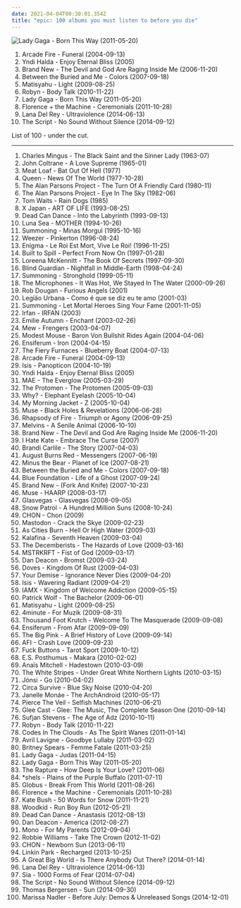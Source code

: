 ```yaml
---
date: 2021-04-04T00:30:01.354Z
title: "epic: 100 albums you must listen to before you die"
---
```

![Lady Gaga - Born This Way (2011-05-20)](http://coverartarchive.org/release/b695de30-91da-4cd4-8491-5740a4bbb6fb/6892667738-500.jpg "Lady Gaga - Born This Way (2011-05-20)")
<ol class="albums">
<li data-cover="http://coverartarchive.org/release/26cdc327-38f2-4200-b5dc-f2fa0e13fcfe/1189320642-500.jpg" data-tags="indie rock" role="button">Arcade Fire - Funeral (2004-09-13)</li>
<li data-cover="http://coverartarchive.org/release/e750d3d5-d213-3b14-8ae3-740bb58e0767/6253524832-500.jpg" data-tags="post-rock" role="button">Yndi Halda - Enjoy Eternal Bliss (2005)</li>
<li data-cover="http://coverartarchive.org/release/c9294302-9589-4859-a0ed-d82c65b017db/4724008040-500.jpg" data-tags="alternative rock, alternative" role="button">Brand New - The Devil and God Are Raging Inside Me (2006-11-20)</li>
<li data-cover="http://coverartarchive.org/release/e1ca8464-3477-4568-b4e3-88aaa08b38d1/15533985949-500.jpg" data-tags="progressive metal" role="button">Between the Buried and Me - Colors (2007-09-18)</li>
<li data-cover="http://coverartarchive.org/release/33620140-e22f-4fe7-8215-481b995c92da/5362543742-500.jpg" data-tags="reggae, matisyahu" role="button">Matisyahu - Light (2009-08-25)</li>
<li data-cover="https://img.discogs.com/cMSILn-O_QjEyYQ4HoieDtBeU3U=/fit-in/600x600/filters:strip_icc():format(jpeg):mode_rgb():quality(90)/discogs-images/R-2566810-1415847143-3769.jpeg.jpg" data-tags="electronic, pop, electropop, dance-pop" role="button">Robyn - Body Talk (2010-11-22)</li>
<li data-cover="http://coverartarchive.org/release/b695de30-91da-4cd4-8491-5740a4bbb6fb/6892667738-500.jpg" data-tags="pop" role="button">Lady Gaga - Born This Way (2011-05-20)</li>
<li data-cover="http://coverartarchive.org/release/c4cd4554-e6c2-4474-9e03-305b586007a1/17890002299-500.jpg" data-tags="indie, female vocalists" role="button">Florence + the Machine - Ceremonials (2011-10-28)</li>
<li data-cover="http://coverartarchive.org/release/9e6ab6f8-9792-430c-9672-0b238885a379/10729414308-500.jpg" data-tags="psychedelic rock, desert rock" role="button">Lana Del Rey - Ultraviolence (2014-06-13)</li>
<li data-cover="http://coverartarchive.org/release/e5f65789-2b01-4a8c-adde-eae7602bd38c/8376081336-500.jpg" data-tags="pop, pop rock, epic, bad albums" role="button">The Script - No Sound Without Silence (2014-09-12)</li>
</ol>
List of 100 - under the cut.
<!-- more -->

_________________

<ol class="albums">
<li data-cover="http://coverartarchive.org/release/e9a8f2de-5145-3d5b-9787-9344f15b72ad/10118746823-500.jpg" data-tags="jazz, avant-garde jazz" role="button">
Charles Mingus - The Black Saint and the Sinner Lady (1963-07)
</li>
<li data-cover="http://coverartarchive.org/release/eb5f77b4-1201-4df8-9d5c-76bc417ebd66/14047816005-500.jpg" data-tags="jazz" role="button">
John Coltrane - A Love Supreme (1965-01)
</li>
<li data-cover="https://via.placeholder.com/450" data-tags="rock, classic rock, meat loaf" role="button">
Meat Loaf - Bat Out Of Hell (1977)
</li>
<li data-cover="http://coverartarchive.org/release/7fc19ae9-19e5-46a3-b55d-0cc1dca866ab/28809141953-500.jpg" data-tags="classic rock, rock, hard rock, 70s" role="button">
Queen - News Of The World (1977-10-28)
</li>
<li data-cover="http://coverartarchive.org/release/96436fe6-745b-3e4c-bbb7-4fd38ae98da4/10252980735-500.jpg" data-tags="progressive rock, classic rock" role="button">
The Alan Parsons Project - The Turn Of A Friendly Card (1980-11)
</li>
<li data-cover="https://via.placeholder.com/450" data-tags="progressive rock" role="button">
The Alan Parsons Project - Eye In The Sky (1982-06)
</li>
<li data-cover="https://img.discogs.com/wideXHFjTJw_D4mX1B7m-xO_LuM=/fit-in/600x599/filters:strip_icc():format(jpeg):mode_rgb():quality(90)/discogs-images/R-6981931-1430937946-9660.jpeg.jpg" data-tags="singer-songwriter" role="button">
Tom Waits - Rain Dogs (1985)
</li>
<li data-cover="http://coverartarchive.org/release/9856fe82-ee58-46f3-8dc6-1e146ae0989a/18870075471-500.jpg" data-tags="symphonic metal, progressive metal" role="button">
X Japan - ART OF LIFE (1993-08-25)
</li>
<li data-cover="http://coverartarchive.org/release/b0b44bb4-437e-4d97-9227-b5fc37c0f67b/3242403619-500.jpg" data-tags="ambient, gothic, ethereal" role="button">
Dead Can Dance - Into the Labyrinth (1993-09-13)
</li>
<li data-cover="https://img.discogs.com/aVYuTaYK98DSZWc_VPlisrjNk-c=/fit-in/600x594/filters:strip_icc():format(jpeg):mode_rgb():quality(90)/discogs-images/R-832189-1527491587-2668.jpeg.jpg" data-tags="rock, japanese, alternative rock, progressive rock, epic, post-punk, melodic, jpop, dream pop, japan, japanese rock, j, j-rock, j-pop, jrock, legends, japanese music, j-music, to explore, luna sea, pure beauty, loved albums, sugizo, ryuichi kawamura, inoran, legends of rock, in future, fxxing masterpiece, there is no tag for this masterpiece" role="button">
Luna Sea - MOTHER (1994-10-26)
</li>
<li data-cover="http://coverartarchive.org/release/9bf29e42-a5c4-44fe-a3e0-29b11c2e8091/5877225471-500.jpg" data-tags="atmospheric black metal, epic black metal" role="button">
Summoning - Minas Morgul (1995-10-16)
</li>
<li data-cover="http://coverartarchive.org/release/ef968db8-874e-4d79-adb7-2ea0fe0b2b76/5857755598-500.jpg" data-tags="alternative rock, 90s" role="button">
Weezer - Pinkerton (1996-08-24)
</li>
<li data-cover="https://via.placeholder.com/450" data-tags="new age, enigma, ambient" role="button">
Enigma - Le Roi Est Mort, Vive Le Roi! (1996-11-25)
</li>
<li data-cover="http://coverartarchive.org/release/524c5a17-1f08-4d05-8bb5-bed5735dd96e/8073215669-500.jpg" data-tags="indie rock" role="button">
Built to Spill - Perfect From Now On (1997-01-28)
</li>
<li data-cover="https://img.discogs.com/Kdoz6GrGBVRAtTOTYE-637_sBbc=/fit-in/599x512/filters:strip_icc():format(jpeg):mode_rgb():quality(90)/discogs-images/R-7719266-1447377438-2187.jpeg.jpg" data-tags="celtic" role="button">
Loreena McKennitt - The Book Of Secrets (1997-09-30)
</li>
<li data-cover="http://coverartarchive.org/release/79a304b8-b5bc-4a61-82ac-6865cc67ee22/5453504019-500.jpg" data-tags="power metal" role="button">
Blind Guardian - Nightfall in Middle-Earth (1998-04-24)
</li>
<li data-cover="http://coverartarchive.org/release/228f0a8f-01a2-3d80-a04c-f19848360e0b/3732943726-500.jpg" data-tags="atmospheric black metal" role="button">
Summoning - Stronghold (1999-05-11)
</li>
<li data-cover="http://coverartarchive.org/release/25854b63-25fd-4375-b18a-1007176c676d/14932745161-500.jpg" data-tags="lo-fi, indietronica, vinyl" role="button">
The Microphones - It Was Hot, We Stayed In The Water (2000-09-26)
</li>
<li data-cover="https://img.discogs.com/zxQp8NHSvepBQGAdk_wijnPegEs=/fit-in/548x504/filters:strip_icc():format(jpeg):mode_rgb():quality(90)/discogs-images/R-437496-1349778731-6583.jpeg.jpg" data-tags="electronic, trip-hop" role="button">
Rob Dougan - Furious Angels (2001)
</li>
<li data-cover="http://coverartarchive.org/release/f477086a-4bda-4855-8360-06752f1159f8/12525987749-500.jpg" data-tags="epic, 90s, brasil, live, brazilian rock, legiao urbana" role="button">
Legião Urbana - Como é que se diz eu te amo (2001-03)
</li>
<li data-cover="https://img.discogs.com/7yhV1v0TDtmy_RrkWjA3NK7Cjjw=/fit-in/600x600/filters:strip_icc():format(jpeg):mode_rgb():quality(90)/discogs-images/R-11368436-1515497346-2076.jpeg.jpg" data-tags="black metal, atmospheric black metal" role="button">
Summoning - Let Mortal Heroes Sing Your Fame (2001-11-05)
</li>
<li data-cover="http://coverartarchive.org/release/2dec60d0-00a4-4ffd-ae4b-69e86f0601dc/2788181181-500.jpg" data-tags="fantasy, ethereal, darkwave, world fusion, female vocalists" role="button">
Irfan - IRFAN (2003)
</li>
<li data-cover="http://coverartarchive.org/release/16e3ac46-606a-445e-9a20-b7b8bf1a08ea/3206309884-500.jpg" data-tags="ethereal, gothic, faerie music" role="button">
Emilie Autumn - Enchant (2003-02-26)
</li>
<li data-cover="https://img.discogs.com/AnM9UOh8nyaKFJgg_VwWz7wRbJw=/fit-in/600x601/filters:strip_icc():format(jpeg):mode_rgb():quality(90)/discogs-images/R-1467098-1576333416-9295.jpeg.jpg" data-tags="indie, danish, rock" role="button">
Mew - Frengers (2003-04-07)
</li>
<li data-cover="http://coverartarchive.org/release/d1da7b66-a0ba-4f38-810b-079948379a51/13638314071-500.jpg" data-tags="live" role="button">
Modest Mouse - Baron Von Bullshit Rides Again (2004-04-06)
</li>
<li data-cover="http://coverartarchive.org/release/7c0561d3-5460-4b8d-8ff2-3076172c5d49/6506123080-500.jpg" data-tags="folk metal, viking metal" role="button">
Ensiferum - Iron (2004-04-15)
</li>
<li data-cover="https://via.placeholder.com/450" data-tags="indie rock, indie" role="button">
The Fiery Furnaces - Blueberry Boat (2004-07-13)
</li>
<li data-cover="http://coverartarchive.org/release/26cdc327-38f2-4200-b5dc-f2fa0e13fcfe/1189320642-500.jpg" data-tags="indie rock" role="button">
Arcade Fire - Funeral (2004-09-13)
</li>
<li data-cover="http://coverartarchive.org/release/90088a59-b98d-4960-9abf-71a65ef16e71/14236443791-500.jpg" data-tags="post-metal" role="button">
Isis - Panopticon (2004-10-19)
</li>
<li data-cover="http://coverartarchive.org/release/e750d3d5-d213-3b14-8ae3-740bb58e0767/6253524832-500.jpg" data-tags="post-rock" role="button">
Yndi Halda - Enjoy Eternal Bliss (2005)
</li>
<li data-cover="http://coverartarchive.org/release/7de99e6a-9598-4dc6-97da-dba133c12a80/4889907703-500.jpg" data-tags="mae, rock, alternative, indie rock" role="button">
MAE - The Everglow (2005-03-29)
</li>
<li data-cover="http://coverartarchive.org/release/cb1ffc9e-4516-4cf0-9b93-f736c312222c/1550603027-500.jpg" data-tags="rock opera" role="button">
The Protomen - The Protomen (2005-09-03)
</li>
<li data-cover="http://coverartarchive.org/release/1ff69c39-fa91-4f79-ab99-82a92df23b79/15473309640-500.jpg" data-tags="hip-hop, alternative" role="button">
Why? - Elephant Eyelash (2005-10-04)
</li>
<li data-cover="https://img.discogs.com/BLDys9EW5ZBJTLCPLsVhqGWNTWA=/fit-in/500x500/filters:strip_icc():format(jpeg):mode_rgb():quality(90)/discogs-images/R-1823932-1245786549.jpeg.jpg" data-tags="indie, indie rock" role="button">
My Morning Jacket - Z (2005-10-04)
</li>
<li data-cover="https://via.placeholder.com/450" data-tags="alternative rock" role="button">
Muse - Black Holes & Revelations (2006-06-28)
</li>
<li data-cover="http://coverartarchive.org/release/1c236486-4e13-3f6e-91e0-4c04981564af/4310979390-500.jpg" data-tags="symphonic metal, epic metal, power metal" role="button">
Rhapsody of Fire - Triumph or Agony (2006-09-25)
</li>
<li data-cover="http://coverartarchive.org/release/86d31939-fbcc-429c-a0e3-1a5bb5330b75/18247492752-500.jpg" data-tags="stoner rock, epic, headbangers ball, a senile animal, you know her life was saved by last fm free music player, some kind of gold, 21st century in music" role="button">
Melvins - A Senile Animal (2006-10-10)
</li>
<li data-cover="http://coverartarchive.org/release/c9294302-9589-4859-a0ed-d82c65b017db/4724008040-500.jpg" data-tags="alternative rock, alternative" role="button">
Brand New - The Devil and God Are Raging Inside Me (2006-11-20)
</li>
<li data-cover="https://img.discogs.com/yscyxocBpf7kngxBp-Z8hT5_XmE=/fit-in/600x589/filters:strip_icc():format(jpeg):mode_rgb():quality(90)/discogs-images/R-3306901-1597678021-8727.jpeg.jpg" data-tags="rock, punk, epic, punk rock, awesome lyrics" role="button">
I Hate Kate - Embrace The Curse (2007)
</li>
<li data-cover="http://coverartarchive.org/release/019438e9-9ab2-444f-b31a-cb87e48a372a/22983477967-500.jpg" data-tags="female vocalists, brandi carlile, singer-songwriter, start to finish albums" role="button">
Brandi Carlile - The Story (2007-04-03)
</li>
<li data-cover="http://coverartarchive.org/release/2fe6fa16-554f-40ca-8490-7fcb4d3852d0/6521423479-500.jpg" data-tags="metalcore" role="button">
August Burns Red - Messengers (2007-06-19)
</li>
<li data-cover="http://coverartarchive.org/release/e3c0a8ce-6f8f-4aa2-9db0-f0a9a44504d8/2103706278-500.jpg" data-tags="indie rock, indie, mellow" role="button">
Minus the Bear - Planet of Ice (2007-08-21)
</li>
<li data-cover="http://coverartarchive.org/release/e1ca8464-3477-4568-b4e3-88aaa08b38d1/15533985949-500.jpg" data-tags="progressive metal" role="button">
Between the Buried and Me - Colors (2007-09-18)
</li>
<li data-cover="http://coverartarchive.org/release/fccab1be-d6b2-4eca-a4ff-513bd01f0d47/2819936375-500.jpg" data-tags="electronic, twilight" role="button">
Blue Foundation - Life of a Ghost (2007-09-24)
</li>
<li data-cover="http://coverartarchive.org/release/2019b20c-5d03-4541-bb53-5c15ee70d96a/9587442762-500.jpg" data-tags="alternative, alternative rock" role="button">
Brand New - (Fork And Knife) (2007-10-23)
</li>
<li data-cover="https://via.placeholder.com/450" data-tags="live, alternative rock" role="button">
Muse - HAARP (2008-03-17)
</li>
<li data-cover="http://coverartarchive.org/release/d12fb85f-fe28-4070-81b2-5a7e16411889/12851739538-500.jpg" data-tags="alternative" role="button">
Glasvegas - Glasvegas (2008-09-05)
</li>
<li data-cover="https://via.placeholder.com/450" data-tags="rock" role="button">
Snow Patrol - A Hundred Million Suns (2008-10-24)
</li>
<li data-cover="http://coverartarchive.org/release/ff4c762d-ce33-423c-95d3-a09accd3b155/11432456532-500.jpg" data-tags="chill, progressive metal, prog, epic, boogie on down, not of this world, instrumental prog metal, god tier chill, legends of chill" role="button">
CHON - Chon (2009)
</li>
<li data-cover="http://coverartarchive.org/release/23610e26-f231-41fa-a71b-2d97098ddeff/13333863755-500.jpg" data-tags="progressive metal" role="button">
Mastodon - Crack the Skye (2009-02-23)
</li>
<li data-cover="http://coverartarchive.org/release/2caa5d2e-3729-4177-b07d-1e14f033d3c1/7393338289-500.jpg" data-tags="indie rock, progressive rock" role="button">
As Cities Burn - Hell Or High Water (2009-03)
</li>
<li data-cover="http://coverartarchive.org/release/9d290678-9d83-493e-b686-91a7351d70a7/2627971442-500.jpg" data-tags="ethereal, j-pop, yuki kajiura" role="button">
Kalafina - Seventh Heaven (2009-03-04)
</li>
<li data-cover="http://coverartarchive.org/release/90c6a554-9e10-4ecc-a758-f5b166532ee4/21730294720-500.jpg" data-tags="indie, indie rock, alternative, rock opera" role="button">
The Decemberists - The Hazards of Love (2009-03-16)
</li>
<li data-cover="https://img.discogs.com/-DRPp_LWq8HBapQbL1grC57diKs=/fit-in/320x319/filters:strip_icc():format(jpeg):mode_rgb():quality(90)/discogs-images/R-1709934-1238425451.jpeg.jpg" data-tags="electronic" role="button">
MSTRKRFT - Fist of God (2009-03-17)
</li>
<li data-cover="http://coverartarchive.org/release/3bb79800-0644-4e8d-8274-0775a74de3ad/3302404966-500.jpg" data-tags="experimental" role="button">
Dan Deacon - Bromst (2009-03-24)
</li>
<li data-cover="http://coverartarchive.org/release/3d1a7c20-2a4e-3a46-9d5d-f56d6d62d40d/15284686655-500.jpg" data-tags="indie rock" role="button">
Doves - Kingdom Of Rust (2009-04-03)
</li>
<li data-cover="https://img.discogs.com/ywTI1vRaRLVx_kdUTR8FfiuH7R4=/fit-in/320x320/filters:strip_icc():format(jpeg):mode_rgb():quality(90)/discogs-images/R-2846101-1303728167.jpeg.jpg" data-tags="hardcore" role="button">
Your Demise - Ignorance Never Dies (2009-04-20)
</li>
<li data-cover="http://coverartarchive.org/release/e411ba3e-7a70-4336-9522-1d6c8cf0f044/3112274726-500.jpg" data-tags="post-metal, progressive metal, sludge" role="button">
Isis - Wavering Radiant (2009-04-21)
</li>
<li data-cover="https://img.discogs.com/lNDL8nXCb7x21HoFPfPmChKCZZU=/fit-in/600x534/filters:strip_icc():format(jpeg):mode_rgb():quality(90)/discogs-images/R-1773854-1609708059-9034.jpeg.jpg" data-tags="alternative" role="button">
IAMX - Kingdom of Welcome Addiction (2009-05-15)
</li>
<li data-cover="http://coverartarchive.org/release/4f8f41d4-895d-488d-95d0-7daec079bcd1/21698152605-500.jpg" data-tags="indie, alternative, folk, epic, fucking epic" role="button">
Patrick Wolf - The Bachelor (2009-06-01)
</li>
<li data-cover="http://coverartarchive.org/release/33620140-e22f-4fe7-8215-481b995c92da/5362543742-500.jpg" data-tags="reggae, matisyahu" role="button">
Matisyahu - Light (2009-08-25)
</li>
<li data-cover="http://coverartarchive.org/release/b9fba5c6-2003-42aa-b5a0-131c90445884/9297556618-500.jpg" data-tags="k-pop, korean" role="button">
4minute - For Muzik (2009-08-31)
</li>
<li data-cover="http://coverartarchive.org/release/60192b98-c51c-4c83-a6ff-5ad25914a5b1/24702000446-500.jpg" data-tags="rock, christian rock, alternative rock" role="button">
Thousand Foot Krutch - Welcome To The Masquerade (2009-09-08)
</li>
<li data-cover="http://coverartarchive.org/release/bf657a0d-4c46-4db9-8477-b685924c3964/19987067815-500.jpg" data-tags="folk metal" role="button">
Ensiferum - From Afar (2009-09-09)
</li>
<li data-cover="https://img.discogs.com/UcT5cyCnvOuPGEKTcC8E2i6AMdU=/fit-in/600x600/filters:strip_icc():format(jpeg):mode_rgb():quality(90)/discogs-images/R-1922825-1256542182.jpeg.jpg" data-tags="shoegaze, 4ad" role="button">
The Big Pink - A Brief History of Love (2009-09-14)
</li>
<li data-cover="http://coverartarchive.org/release/0f50ea53-37b4-31ef-aff2-e1d9b8763517/1236333909-500.jpg" data-tags="alternative rock" role="button">
AFI - Crash Love (2009-09-23)
</li>
<li data-cover="https://img.discogs.com/AJR2mCOi8-YyOmaUR6VgzkKqryA=/fit-in/600x600/filters:strip_icc():format(jpeg):mode_rgb():quality(90)/discogs-images/R-1967297-1431603480-2723.jpeg.jpg" data-tags="noise, electronic, drone" role="button">
Fuck Buttons - Tarot Sport (2009-10-12)
</li>
<li data-cover="http://coverartarchive.org/release/38d98a67-9fe0-3c1d-9b9a-6ba6475da30c/5572267812-500.jpg" data-tags="instrumental, epic, choral, new age, orchestral, uplifting, 10s, february, trailer music, 2nd" role="button">
E.S. Posthumus - Makara (2010-02-02)
</li>
<li data-cover="http://coverartarchive.org/release/58145268-9ecd-42f5-9f1c-4e7968c7d285/4828304228-500.jpg" data-tags="folk, epic, contemporary folk, romantic, melodic, quirky, soundtracks, energetic, narrative, passionate, literate, musical, irreverent, organic, rainy day, confident, earnest, provocative, uncompromising, dramatic, bittersweet, eerie, intimate, earthy, elegant, alternative folk, yearning, warm, lyrical, flowing, poignant, detached, playful, sensual, delicate, lush, wistful, witty, enigmatic, tender, philosophical, unsettling, desperate, graceful, elaborate, gutsy, lively, 2010 releases, desert island albums, flawless albums, ambitious, elegiac, serious, kinetic, desert island discs, cosmopolitan, folk opera, physical cds i actually own, the perfect record" role="button">
Anaïs Mitchell - Hadestown (2010-03-09)
</li>
<li data-cover="http://coverartarchive.org/release/a68da0f4-1691-342b-82a2-81b9471717cb/14193640527-500.jpg" data-tags="live" role="button">
The White Stripes - Under Great White Northern Lights (2010-03-15)
</li>
<li data-cover="https://img.discogs.com/4NIOxoT-a2t1ccQ8mYQowHC4qg8=/fit-in/600x533/filters:strip_icc():format(jpeg):mode_rgb():quality(90)/discogs-images/R-2210927-1296129905.jpeg.jpg" data-tags="post-rock" role="button">
Jónsi - Go (2010-04-02)
</li>
<li data-cover="http://coverartarchive.org/release/572595c3-3615-4298-95a1-eb824e11526b/8893012329-500.jpg" data-tags="alternative rock, post-hardcore" role="button">
Circa Survive - Blue Sky Noise (2010-04-20)
</li>
<li data-cover="http://coverartarchive.org/release/14ae1a9c-9e8e-3ae5-87f2-3bf68b9feefd/8899038012-500.jpg" data-tags="soul, funk" role="button">
Janelle Monáe - The ArchAndroid (2010-05-17)
</li>
<li data-cover="http://coverartarchive.org/release/52480116-0a55-4090-a91a-7b0752f7955f/7149416698-500.jpg" data-tags="post-hardcore, emocore" role="button">
Pierce The Veil - Selfish Machines (2010-06-21)
</li>
<li data-cover="http://coverartarchive.org/release/bf46850e-5e7e-4d63-ab83-90ad6a8124c4/1718775731-500.jpg" data-tags="glee cast, glee" role="button">
Glee Cast - Glee: The Music, The Complete Season One (2010-09-14)
</li>
<li data-cover="http://coverartarchive.org/release/2c80ce6d-a9de-4dac-8d2c-69b1df44c9c0/18661854773-500.jpg" data-tags="indie, art pop, electronic" role="button">
Sufjan Stevens - The Age of Adz (2010-10-11)
</li>
<li data-cover="https://img.discogs.com/cMSILn-O_QjEyYQ4HoieDtBeU3U=/fit-in/600x600/filters:strip_icc():format(jpeg):mode_rgb():quality(90)/discogs-images/R-2566810-1415847143-3769.jpeg.jpg" data-tags="electronic, pop, electropop, dance-pop" role="button">
Robyn - Body Talk (2010-11-22)
</li>
<li data-cover="http://coverartarchive.org/release/f53a715b-ba92-4836-9192-5cab7c3abeb2/3223340863-500.jpg" data-tags="experimental, post-rock" role="button">
Codes In The Clouds - As The Spirit Wanes (2011-01-14)
</li>
<li data-cover="http://coverartarchive.org/release/5de593ea-432e-4cec-addc-2a3ec28079ad/1708845679-500.jpg" data-tags="pop rock" role="button">
Avril Lavigne - Goodbye Lullaby (2011-03-02)
</li>
<li data-cover="http://coverartarchive.org/release/c3eeeb71-ddad-4654-a84a-5975f734b8f3/4504244802-500.jpg" data-tags="pop, britney spears" role="button">
Britney Spears - Femme Fatale (2011-03-25)
</li>
<li data-cover="https://img.discogs.com/sa4Jl-YBdMDxBUMmdm_bc6S4fSg=/fit-in/600x504/filters:strip_icc():format(jpeg):mode_rgb():quality(90)/discogs-images/R-6866131-1594226931-8692.jpeg.jpg" data-tags="pop, dance, born this way, modern" role="button">
Lady Gaga - Judas (2011-04-15)
</li>
<li data-cover="http://coverartarchive.org/release/b695de30-91da-4cd4-8491-5740a4bbb6fb/6892667738-500.jpg" data-tags="pop" role="button">
Lady Gaga - Born This Way (2011-05-20)
</li>
<li data-cover="http://coverartarchive.org/release/44f51496-6f52-4ed1-b8a9-0f81a9f04b3b/1242603301-500.jpg" data-tags="indie, clean, epic, summer, dfa" role="button">
The Rapture - How Deep Is Your Love? (2011-06)
</li>
<li data-cover="http://coverartarchive.org/release/0f4bc096-5241-4160-b9b3-1e07e6262e40/5777589331-500.jpg" data-tags="post-rock, epic" role="button">
*shels - Plains of the Purple Buffalo (2011-07-11)
</li>
<li data-cover="http://coverartarchive.org/release/bdeb4647-5774-429a-88e3-da375cb540e1/8258911638-500.jpg" data-tags="classical, instrumental, epic, world, new age, symphonic metal, cd, neo-classical rock, album to check again" role="button">
Globus - Break From This World (2011-08-26)
</li>
<li data-cover="http://coverartarchive.org/release/c4cd4554-e6c2-4474-9e03-305b586007a1/17890002299-500.jpg" data-tags="indie, female vocalists" role="button">
Florence + the Machine - Ceremonials (2011-10-28)
</li>
<li data-cover="http://coverartarchive.org/release/4518b2c0-0091-4780-b31e-6dfc7e1d9cd5/21132684376-500.jpg" data-tags="alternative, art pop, winter" role="button">
Kate Bush - 50 Words for Snow (2011-11-21)
</li>
<li data-cover="http://coverartarchive.org/release/1f76db1d-4c84-48b1-b189-0d065ae3d79e/11644026853-500.jpg" data-tags="electronic, indie" role="button">
Woodkid - Run Boy Run (2012-05-21)
</li>
<li data-cover="http://coverartarchive.org/release/88713452-4b94-4e4c-90c1-c424be904676/14821961192-500.jpg" data-tags="darkwave, ethereal, ambient" role="button">
Dead Can Dance - Anastasis (2012-08-13)
</li>
<li data-cover="https://img.discogs.com/3s282UlpBnD_rj261J4uF4RnMak=/fit-in/600x600/filters:strip_icc():format(jpeg):mode_rgb():quality(90)/discogs-images/R-3847638-1346738357-4401.jpeg.jpg" data-tags="electronica, indie, experimental, indie electronic, epic, driving, intense, eclectic, vinyl, 10s, baltimore, domino, wham city, builds, kaleidoscopic, dan deacon, wfmu heavily played records, 05-mediocre" role="button">
Dan Deacon - America (2012-08-27)
</li>
<li data-cover="http://coverartarchive.org/release/d9e51a05-668b-450a-b8b0-778bbed89c76/1777618464-500.jpg" data-tags="post-rock" role="button">
Mono - For My Parents (2012-09-04)
</li>
<li data-cover="http://coverartarchive.org/release/b50bf968-1b2b-41ff-b1f3-b8bd7aa25884/3480184535-500.jpg" data-tags="rock, british, britpop" role="button">
Robbie Williams - Take The Crown (2012-11-02)
</li>
<li data-cover="https://via.placeholder.com/450" data-tags="chill, math rock, progressive metal, progressive rock, prog, epic, hot chocolate, not of this world, instrumental prog metal, god tier chill, legends of chill, not a word was spoken" role="button">
CHON - Newborn Sun (2013-06-11)
</li>
<li data-cover="http://coverartarchive.org/release/9f332dc1-bc91-422d-9f83-a95d0a818d61/17661352244-500.jpg" data-tags="electronic, dubstep, remix" role="button">
Linkin Park - Recharged (2013-10-25)
</li>
<li data-cover="http://coverartarchive.org/release/ac04d3f9-567e-4804-99b5-aaab5d1052d6/7273707025-500.jpg" data-tags="indie, pop" role="button">
A Great Big World - Is There Anybody Out There? (2014-01-14)
</li>
<li data-cover="http://coverartarchive.org/release/9e6ab6f8-9792-430c-9672-0b238885a379/10729414308-500.jpg" data-tags="psychedelic rock, desert rock" role="button">
Lana Del Rey - Ultraviolence (2014-06-13)
</li>
<li data-cover="http://coverartarchive.org/release/e6d7ebd8-9de1-4e94-b390-3975e603a66d/7724907354-500.jpg" data-tags="pop" role="button">
Sia - 1000 Forms of Fear (2014-07-04)
</li>
<li data-cover="http://coverartarchive.org/release/e5f65789-2b01-4a8c-adde-eae7602bd38c/8376081336-500.jpg" data-tags="pop, pop rock, epic, bad albums" role="button">
The Script - No Sound Without Silence (2014-09-12)
</li>
<li data-cover="http://coverartarchive.org/release/ed809e0c-09cc-41bd-a4bc-9f78067fc450/8595143371-500.jpg" data-tags="soundtrack, instrumental, epic" role="button">
Thomas Bergersen - Sun (2014-09-30)
</li>
<li data-cover="http://coverartarchive.org/release/775528c7-a0fb-45e2-a203-0a401dc233ea/8996753006-500.jpg" data-tags="chillout, pop, emo, female vocalists, dance, epic, easy listening, new age, comedy, humour, j-rock, parody, j-pop, bdsm, porn, what, visual kei, vulgar, brutal death metal, jrock, meme, gay metal, bollocks, denpa, hipster, true metal, nazi, racist, unoriginal, not music, manowar, weeaboo, swag, chuck norris does not approve, anison, folklore intellectuel, poser, lmao, worst song ever, posers, donald trump, child molester, rechtsrock, guilty, atrocious, no thanks, church of satan, orgy, not experimental, hentai, post-nazi, pitchforkcore, ayn rand, singing cunt, yaoi" role="button">
Marissa Nadler - Before July: Demos & Unreleased Songs (2014-12-01)
</li>
</ol>